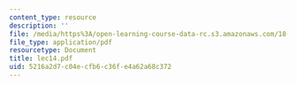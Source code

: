 ```yaml
---
content_type: resource
description: ''
file: /media/https%3A/open-learning-course-data-rc.s3.amazonaws.com/18-315-combinatorial-theory-introduction-to-graph-theory-extremal-and-enumerative-combinatorics-spring-2005/5216a2d7c04ecfb6c36fe4a62a68c372_lec14.pdf
file_type: application/pdf
resourcetype: Document
title: lec14.pdf
uid: 5216a2d7-c04e-cfb6-c36f-e4a62a68c372
---
```

